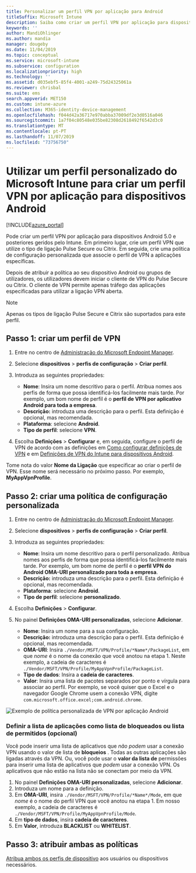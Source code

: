```yaml
---
title: Personalizar um perfil VPN por aplicação para Android
titleSuffix: Microsoft Intune
description: Saiba como criar um perfil VPN por aplicação para dispositivos Android geridos pelo Microsoft Intune.
keywords: ''
author: MandiOhlinger
ms.author: mandia
manager: dougeby
ms.date: 11/04/2019
ms.topic: conceptual
ms.service: microsoft-intune
ms.subservice: configuration
ms.localizationpriority: high
ms.technology: ''
ms.assetid: d035ebf5-85f4-4001-a249-75d24325061a
ms.reviewer: chrisbal
ms.suite: ems
search.appverid: MET150
ms.custom: intune-azure
ms.collection: M365-identity-device-management
ms.openlocfilehash: f044d42a36717e970abba37009df2e3d0516a046
ms.sourcegitcommit: 1a7f04c80548e035be82308d2618492f6542d3c0
ms.translationtype: MT
ms.contentlocale: pt-PT
ms.lasthandoff: 11/07/2019
ms.locfileid: "73756750"
---
```

# <a name="use-a-microsoft-intune-custom-profile-to-create-a-per-app-vpn-profile-for-android-devices"></a>Utilizar um perfil personalizado do Microsoft Intune para criar um perfil VPN por aplicação para dispositivos Android

[!INCLUDE[azure_portal](../includes/azure_portal.md)]

Pode criar um perfil VPN por aplicação para dispositivos Android 5.0 e posteriores geridos pelo Intune. Em primeiro lugar, crie um perfil VPN que utilize o tipo de ligação Pulse Secure ou Citrix. Em seguida, crie uma política de configuração personalizada que associe o perfil de VPN a aplicações específicas.

Depois de atribuir a política ao seu dispositivo Android ou grupos de utilizadores, os utilizadores devem iniciar o cliente de VPN do Pulse Secure ou Citrix. O cliente de VPN permite apenas tráfego das aplicações especificadas para utilizar a ligação VPN aberta.

> [!NOTE]
>
> Apenas os tipos de ligação Pulse Secure e Citrix são suportados para este perfil.

## <a name="step-1-create-a-vpn-profile"></a>Passo 1: criar um perfil de VPN

1. Entre no centro de [Administração do Microsoft Endpoint Manager](https://go.microsoft.com/fwlink/?linkid=2109431).
2. Selecione **dispositivos** > **perfis de configuração** > **Criar perfil**.
3. Introduza as seguintes propriedades:

    - **Nome**: Insira um nome descritivo para o perfil. Atribua nomes aos perfis de forma que possa identificá-los facilmente mais tarde. Por exemplo, um bom nome de perfil é o **perfil de VPN por aplicativo Android para toda a empresa**.
    - **Descrição:** introduza uma descrição para o perfil. Esta definição é opcional, mas recomendada.
    - **Plataforma**: selecione **Android**.
    - **Tipo de perfil**: selecione **VPN**.

4. Escolha **Definições** > **Configurar** e, em seguida, configure o perfil de VPN de acordo com as definições em [Como configurar definições de VPN](vpn-settings-configure.md) e em [Definições de VPN do Intune para dispositivos Android](vpn-settings-android.md).

Tome nota do valor **Nome da Ligação** que especificar ao criar o perfil de VPN. Esse nome será necessário no próximo passo. Por exemplo, **MyAppVpnProfile**.

## <a name="step-2-create-a-custom-configuration-policy"></a>Passo 2: criar uma política de configuração personalizada

1. Entre no centro de [Administração do Microsoft Endpoint Manager](https://go.microsoft.com/fwlink/?linkid=2109431).
2. Selecione **dispositivos** > **perfis de configuração** > **Criar perfil**.
3. Introduza as seguintes propriedades:

    - **Nome**: Insira um nome descritivo para o perfil personalizado. Atribua nomes aos perfis de forma que possa identificá-los facilmente mais tarde. Por exemplo, um bom nome de perfil é o **perfil VPN do Android OMA-URI personalizado para toda a empresa**.
    - **Descrição:** introduza uma descrição para o perfil. Esta definição é opcional, mas recomendada.
    - **Plataforma**: selecione **Android**.
    - **Tipo de perfil**: selecione **personalizado**.

4. Escolha **Definições** > **Configurar**.
5. No painel **Definições OMA-URI personalizadas**, selecione **Adicionar**.
    - **Nome**: Insira um nome para a sua configuração.
    - **Descrição:** introduza uma descrição para o perfil. Esta definição é opcional, mas recomendada.
    - **OMA-URI**: Insira `./Vendor/MSFT/VPN/Profile/*Name*/PackageList`, em que *nome* é o nome da conexão que você anotou na etapa 1. Neste exemplo, a cadeia de caracteres é `./Vendor/MSFT/VPN/Profile/MyAppVpnProfile/PackageList`.
    - **Tipo de dados**: Insira a **cadeia de caracteres**.
    - **Valor**: Insira uma lista de pacotes separados por ponto e vírgula para associar ao perfil. Por exemplo, se você quiser que o Excel e o navegador Google Chrome usem a conexão VPN, digite `com.microsoft.office.excel;com.android.chrome`.

![Exemplo de política personalizada de VPN por aplicação Android](./media/android-pulse-secure-per-app-vpn/android_per_app_vpn_oma_uri.png)

### <a name="set-your-app-list-to-blacklist-or-whitelist-optional"></a>Definir a lista de aplicações como lista de bloqueados ou lista de permitidos (opcional)

Você pode inserir uma lista de aplicativos que *não podem* usar a conexão VPN usando o valor de lista de **bloqueios** . Todas as outras aplicações são ligadas através da VPN. Ou, você pode usar o **valor da lista de** permissões para inserir uma lista de aplicativos que *podem* usar a conexão VPN. Os aplicativos que não estão na lista não se conectam por meio da VPN.

1. No painel **Definições OMA-URI personalizadas**, selecione **Adicionar**.
2. Introduza um nome para a definição.
3. Em **OMA-URI**, insira `./Vendor/MSFT/VPN/Profile/*Name*/Mode`, em que *nome* é o nome do perfil VPN que você anotou na etapa 1. Em nosso exemplo, a cadeia de caracteres é `./Vendor/MSFT/VPN/Profile/MyAppVpnProfile/Mode`.
4. Em **tipo de dados**, insira **cadeia de caracteres**.
5. Em **Valor**, introduza **BLACKLIST** ou **WHITELIST**.

## <a name="step-3-assign-both-policies"></a>Passo 3: atribuir ambas as políticas

[Atribua ambos os perfis de dispositivo](device-profile-assign.md) aos usuários ou dispositivos necessários.
